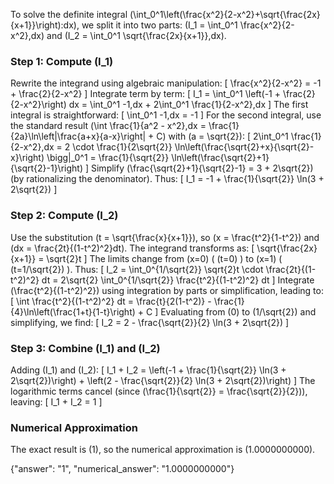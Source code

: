 
To solve the definite integral \(\int_0^1\left(\frac{x^2}{2-x^2}+\sqrt{\frac{2x}{x+1}}\right)\:dx\), we split it into two parts: \(I_1 = \int_0^1 \frac{x^2}{2-x^2}\,dx\) and \(I_2 = \int_0^1 \sqrt{\frac{2x}{x+1}}\,dx\).

### Step 1: Compute \(I_1\)
Rewrite the integrand using algebraic manipulation:
\[
\frac{x^2}{2-x^2} = -1 + \frac{2}{2-x^2}
\]
Integrate term by term:
\[
I_1 = \int_0^1 \left(-1 + \frac{2}{2-x^2}\right) dx = \int_0^1 -1\,dx + 2\int_0^1 \frac{1}{2-x^2}\,dx
\]
The first integral is straightforward:
\[
\int_0^1 -1\,dx = -1
\]
For the second integral, use the standard result \(\int \frac{1}{a^2 - x^2}\,dx = \frac{1}{2a}\ln\left|\frac{a+x}{a-x}\right| + C\) with \(a = \sqrt{2}\):
\[
2\int_0^1 \frac{1}{2-x^2}\,dx = 2 \cdot \frac{1}{2\sqrt{2}} \ln\left(\frac{\sqrt{2}+x}{\sqrt{2}-x}\right) \bigg|_0^1 = \frac{1}{\sqrt{2}} \ln\left(\frac{\sqrt{2}+1}{\sqrt{2}-1}\right)
\]
Simplify \(\frac{\sqrt{2}+1}{\sqrt{2}-1} = 3 + 2\sqrt{2}\) (by rationalizing the denominator). Thus:
\[
I_1 = -1 + \frac{1}{\sqrt{2}} \ln(3 + 2\sqrt{2})
\]

### Step 2: Compute \(I_2\)
Use the substitution \(t = \sqrt{\frac{x}{x+1}}\), so \(x = \frac{t^2}{1-t^2}\) and \(dx = \frac{2t}{(1-t^2)^2}dt\). The integrand transforms as:
\[
\sqrt{\frac{2x}{x+1}} = \sqrt{2}t
\]
The limits change from \(x=0\) ( \(t=0\) ) to \(x=1\) ( \(t=1/\sqrt{2}\) ). Thus:
\[
I_2 = \int_0^{1/\sqrt{2}} \sqrt{2}t \cdot \frac{2t}{(1-t^2)^2} dt = 2\sqrt{2} \int_0^{1/\sqrt{2}} \frac{t^2}{(1-t^2)^2} dt
\]
Integrate \(\frac{t^2}{(1-t^2)^2}\) using integration by parts or simplification, leading to:
\[
\int \frac{t^2}{(1-t^2)^2} dt = \frac{t}{2(1-t^2)} - \frac{1}{4}\ln\left(\frac{1+t}{1-t}\right) + C
\]
Evaluating from \(0\) to \(1/\sqrt{2}\) and simplifying, we find:
\[
I_2 = 2 - \frac{\sqrt{2}}{2} \ln(3 + 2\sqrt{2})
\]

### Step 3: Combine \(I_1\) and \(I_2\)
Adding \(I_1\) and \(I_2\):
\[
I_1 + I_2 = \left(-1 + \frac{1}{\sqrt{2}} \ln(3 + 2\sqrt{2})\right) + \left(2 - \frac{\sqrt{2}}{2} \ln(3 + 2\sqrt{2})\right)
\]
The logarithmic terms cancel (since \(\frac{1}{\sqrt{2}} = \frac{\sqrt{2}}{2}\)), leaving:
\[
I_1 + I_2 = 1
\]

### Numerical Approximation
The exact result is \(1\), so the numerical approximation is \(1.0000000000\).

{"answer": "1", "numerical_answer": "1.0000000000"}
